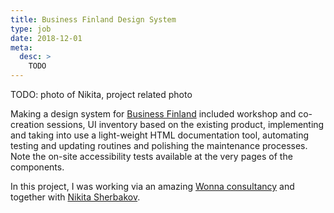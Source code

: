 ```yaml
---
title: Business Finland Design System
type: job
date: 2018-12-01
meta:
  desc: >
    TODO
---
```


TODO: photo of Nikita, project related photo

Making a design system for [Business Finland](https://designsystem.businessfinland.fi/#/) included workshop and co-creation sessions, UI inventory based on the existing product, implementing and taking into use a light-weight HTML documentation tool, automating testing and updating routines and polishing the maintenance processes. Note the on-site accessibility tests available at the very pages of the components.

In this project, I was working via an amazing [Wonna consultancy](http://wonna.fi/) and together with [Nikita Sherbakov](https://sherbakov.dev/).
